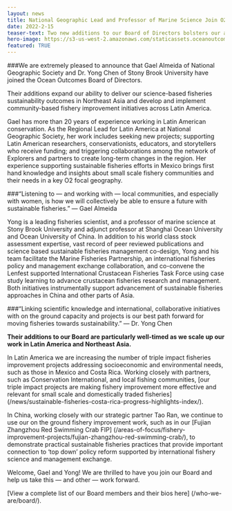 ```yaml
---
layout: news
title: National Geographic Lead and Professor of Marine Science Join O2 Board
date: 2022-2-15
teaser-text: Two new additions to our Board of Directors bolsters our ability to deliver our Northeast Asian fisheries work and Latin America community-based fishery improvement initiatives.
hero-image: https://s3-us-west-2.amazonaws.com/staticassets.oceanoutcomes.org/news+and+analysis/hero+images/national-geographic-leader-and-suny-brook-university-professor-join-board-of-directors.jpg
featured: TRUE
---
```

###We are extremely pleased to announce that Gael Almeida of National Geographic Society and Dr. Yong Chen of Stony Brook University have joined the Ocean Outcomes Board of Directors.

Their additions expand our ability to deliver our science-based fisheries sustainability outcomes  in Northeast Asia and develop and implement community-based fishery improvement initiatives across Latin America.

Gael has more than 20 years of experience working in Latin American conservation. As the Regional Lead for Latin America at National Geographic Society, her work includes seeking new projects; supporting Latin American researchers, conservationists, educators, and storytellers who receive funding; and triggering collaborations among the network of Explorers and partners to create long-term changes in the region. Her experience supporting sustainable fisheries efforts in Mexico brings first hand knowledge and insights about small scale fishery communities and their needs in a key O2 focal geography.

###“Listening to — and working with — local communities, and especially with women, is how we will collectively be able to ensure a future with sustainable fisheries.” — Gael Almeida  

Yong is a leading fisheries scientist, and a professor of marine science at Stony Brook University and adjunct professor at Shanghai Ocean University and Ocean University of China. In addition to his world class stock assessment expertise, vast record of peer reviewed publications and science based sustainable fisheries management co-design, Yong and his team facilitate the Marine Fisheries Partnership, an international fisheries policy and management exchange collaboration, and co-convene the Lenfest supported International Crustacean Fisheries Task Force using case study learning to advance crustacean fisheries research and management. Both initiatives instrumentally support advancement of sustainable fisheries approaches in China and other parts of Asia.

###“Linking scientific knowledge and international, collaborative initiatives with on the ground capacity and projects is our best path forward for moving fisheries towards sustainability.” — Dr. Yong Chen  
 
**Their additions to our Board are particularly well-timed as we scale up our work in Latin America and Northeast Asia.**

In Latin America we are increasing the number of triple impact fisheries improvement projects addressing socioeconomic and environmental needs, such as those in Mexico and Costa Rica. Working closely with partners, such as Conservation International, and local fishing communities, [our triple impact projects are making fishery improvement more effective and relevant for small scale and domestically traded fisheries] (/news/sustainable-fisheries-costa-rica-progress-highlights-index/).

In China, working closely with our strategic partner Tao Ran, we continue to use our on the ground fishery improvement work, such as in our [Fujian Zhangzhou Red Swimming Crab FIP] (/areas-of-focus/fishery-improvement-projects/fujian-zhangzhou-red-swimming-crab/), to demonstrate practical sustainable fisheries practices that provide important connection to ‘top down’ policy reform supported by international fishery science and management exchange.

Welcome, Gael and Yong! We are thrilled to have you join our Board and help us take this — and other — work forward. 

[View a complete list of our Board members and their bios here] (/who-we-are/board/).
